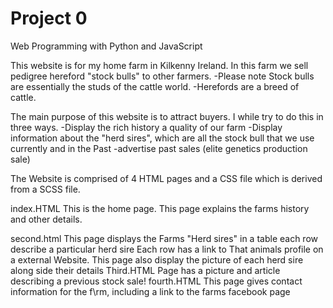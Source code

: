 # Project 0

Web Programming with Python and JavaScript

This website is for my home farm in Kilkenny Ireland. In this farm we sell pedigree hereford "stock bulls" to other farmers.
  -Please note Stock bulls are essentially the studs of the cattle world.
  -Herefords are a breed of cattle.

The main purpose of this website is to attract buyers. I while try to do this in three ways.
  -Display the rich history a quality of our farm
  -Display information about the "herd sires", which are all the stock bull that we use currently and in the Past
  -advertise past sales (elite genetics production sale)

The Website is comprised of 4 HTML pages and a CSS file which is derived from a SCSS file.

index.HTML
  This is the home page. This page explains the farms  history and other details.

second.html
  This page displays the Farms "Herd sires" in a table
    each row describe a particular herd sire
    Each row has a link to That animals profile on a external Website.
  This page also display the picture of each herd sire along side their details
Third.HTML
  Page has a picture and article describing a previous stock sale!
fourth.HTML
  This page gives contact information for the f\rm, including a link to the farms facebook  page
